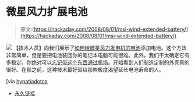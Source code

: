 # 微星风力扩展电池

> 原文:[https://hackaday.com/2008/08/01/msi-wind-extended-battery/](https://hackaday.com/2008/08/01/msi-wind-extended-battery/)

![](../Images/6fd76bbc050238396969401f1ff68889.png)
【技术人员】向我们展示了[如何给微星风力发电机的电池](http://forums.msiwind.net/viewtopic.php?f=17&t=1245)添加电池。这个方法非常简单，但是要把电池装回你的笔记本电脑可能很难。此外，我们不太确定它有多稳定，你绝对可以[忘记带这个东西通过机场](http://www.schneier.com/blog/archives/2008/07/tsa_proud_of_co.html)。开始看到人们制造定制的外壳真的很好。在那之前，这种技术最好留给那些极度渴望延长电池寿命的人。

[via [hypatiadotca](http://twitter.com/hypatiadotca/statuses/874143599)

*   [永久链接](http://forums.msiwind.net/viewtopic.php?f=17&t=1245)